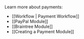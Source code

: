 Learn more about payments:

- [[Workflow | Payment Workflow]]
- [[PayPal Module]]
- [[Braintree Module]]
- [[Creating a Payment Module]]
